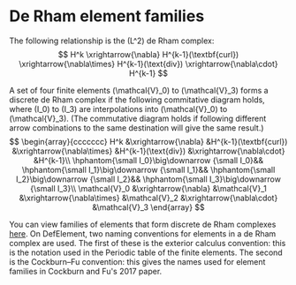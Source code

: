 # De Rham element families
The following relationship is the \(L^2\) de Rham complex:
$$
H^k
\xrightarrow{\nabla}
H^{k-1}(\textbf{curl})
\xrightarrow{\nabla\times}
H^{k-1}(\text{div})
\xrightarrow{\nabla\cdot}
H^{k-1}
$$

A set of four finite elements \(\mathcal{V}_0\) to \(\mathcal{V}_3\) forms 
a discrete de Rham complex if the following commitative diagram holds,
where \(I_0\) to \(I_3\) are interpolations into \(\mathcal{V}_0\) to \(\mathcal{V}_3\).
(The commutative diagram holds if following different arrow combinations to the same destination will give the same result.)
$$
\begin{array}{ccccccc}
H^k
&\xrightarrow{\nabla}
&H^{k-1}(\textbf{curl})
&\xrightarrow{\nabla\times}
&H^{k-1}(\text{div})
&\xrightarrow{\nabla\cdot}
&H^{k-1}\\
\hphantom{\small I_0}\big\downarrow {\small I_0}&&
\hphantom{\small I_1}\big\downarrow {\small I_1}&&
\hphantom{\small I_2}\big\downarrow {\small I_2}&&
\hphantom{\small I_3}\big\downarrow {\small I_3}\\
\mathcal{V}_0
&\xrightarrow{\nabla}
&\mathcal{V}_1
&\xrightarrow{\nabla\times}
&\mathcal{V}_2
&\xrightarrow{\nabla\cdot}
&\mathcal{V}_3
\end{array}
$$

You can view families of elements that form discrete de Rham complexes [here](index::families).
On DefElement, two naming conventions for elements in a de Rham complex are used.
The first of these is the exterior calculus convention: this is the notation used in the Periodic table of the finite elements<ref title="Periodic table of the finite elements" author="Arnold, D. and Logg, A." journal="SIAM News" year="2014" volume="47" number="9" url="https://sinews.siam.org/Details-Page/periodic-table-of-the-finite-elements">.
The second is the Cockburn&ndash;Fu convention: this gives the names used for element families in Cockburn and Fu's 2017 paper<ref title="A systematic construction of finite element commuting exact sequences" author="Cockburn, B. and Fu, G." journal="SIAM journal on numerical analysis" volume="55" number="4" pagestart="1650" pageend="1688" year="2017" doi="10.1137/16M1073352">.
